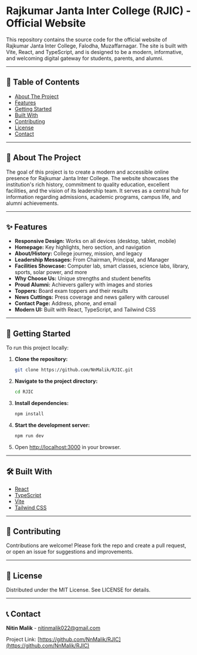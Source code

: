 
# Rajkumar Janta Inter College (RJIC) - Official Website

This repository contains the source code for the official website of Rajkumar Janta Inter College, Falodha, Muzaffarnagar. The site is built with Vite, React, and TypeScript, and is designed to be a modern, informative, and welcoming digital gateway for students, parents, and alumni.

---

## 📖 Table of Contents
- [About The Project](#about-the-project)
- [Features](#features)
- [Getting Started](#getting-started)
- [Built With](#built-with)
- [Contributing](#contributing)
- [License](#license)
- [Contact](#contact)

---

## 🌟 About The Project
The goal of this project is to create a modern and accessible online presence for Rajkumar Janta Inter College. The website showcases the institution's rich history, commitment to quality education, excellent facilities, and the vision of its leadership team. It serves as a central hub for information regarding admissions, academic programs, campus life, and alumni achievements.

---

## ✨ Features
- **Responsive Design:** Works on all devices (desktop, tablet, mobile)
- **Homepage:** Key highlights, hero section, and navigation
- **About/History:** College journey, mission, and legacy
- **Leadership Messages:** From Chairman, Principal, and Manager
- **Facilities Showcase:** Computer lab, smart classes, science labs, library, sports, solar power, and more
- **Why Choose Us:** Unique strengths and student benefits
- **Proud Alumni:** Achievers gallery with images and stories
- **Toppers:** Board exam toppers and their results
- **News Cuttings:** Press coverage and news gallery with carousel
- **Contact Page:** Address, phone, and email
- **Modern UI:** Built with React, TypeScript, and Tailwind CSS

---

## 🚀 Getting Started

To run this project locally:

1. **Clone the repository:**
	```sh
	git clone https://github.com/NnMalik/RJIC.git
	```
2. **Navigate to the project directory:**
	```sh
	cd RJIC
	```
3. **Install dependencies:**
	```sh
	npm install
	```
4. **Start the development server:**
	```sh
	npm run dev
	```
5. Open [http://localhost:3000](http://localhost:3000) in your browser.

---

## 🛠️ Built With
- [React](https://react.dev/)
- [TypeScript](https://www.typescriptlang.org/)
- [Vite](https://vitejs.dev/)
- [Tailwind CSS](https://tailwindcss.com/)

---

## 🤝 Contributing
Contributions are welcome! Please fork the repo and create a pull request, or open an issue for suggestions and improvements.

---

## 📄 License
Distributed under the MIT License. See LICENSE for details.

---

## 📞 Contact
**Nitin Malik** - nitinmalik022@gmail.com

Project Link: [https://github.com/NnMalik/RJIC](https://github.com/NnMalik/RJIC)